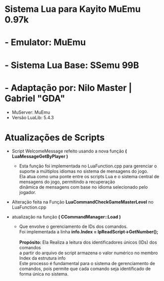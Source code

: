 # Sistema Lua para Kayito MuEmu 0.97k

# - Emulator: MuEmu
# - Sistema Lua Base: SSemu 99B
# - Adaptação por: Nilo Master | Gabriel "GDA"

- MuServer: MuEmu
- Versão LuaLib: 5.4.3

# Atualizações de Scripts

- Script WelcomeMessage refeito usando a nova função **( LuaMessageGetByPlayer )**
   - Esta função foi implementada no LuaFunction.cpp para gerenciar o suporte a múltiplos idiomas no sistema de mensagens do jogo. <br/>
     Ela atua como uma ponte entre os scripts Lua e o sistema central de mensagens do jogo, permitindo a recuperação <br/>
     dinâmica de mensagens com base no idioma selecionado pelo jogador.

- Alteração feita na Função **LuaCommandCheckGameMasterLevel** no LuaFunction.cpp 

- atualização na função **( CCommandManager::Load )**
   - Que envolve o gerenciamento de IDs dos comandos.<br/> 
    Foi implementada a linha **info.Index = lpReadScript->GetNumber();**<br/><br/> 
    **Propósito:** Ela Realiza a leitura dos identificadores únicos (IDs) dos comandos<br/> 
    a partir do arquivo de script armazena o valor numérico no membro Index da estrutura info<br/> 
    Este processo é fundamental para o sistema de gerenciamento de comandos, pois permite que cada comando seja identificado de forma única no sistema.


